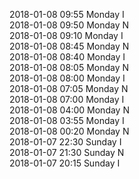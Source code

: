 2018-01-08 09:55 Monday  I  
2018-01-08 09:50 Monday  N  
2018-01-08 09:10 Monday  I  
2018-01-08 08:45 Monday  N  
2018-01-08 08:40 Monday  I  
2018-01-08 08:05 Monday  N  
2018-01-08 08:00 Monday  I  
2018-01-08 07:05 Monday  N  
2018-01-08 07:00 Monday  I  
2018-01-08 04:00 Monday  N  
2018-01-08 03:55 Monday  I  
2018-01-08 00:20 Monday  N  
2018-01-07 22:30 Sunday  I  
2018-01-07 21:30 Sunday  N  
2018-01-07 20:15 Sunday  I  
